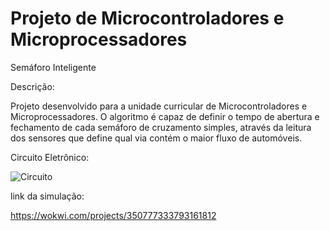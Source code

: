 # Projeto de Microcontroladores e Microprocessadores

Semáforo Inteligente

Descrição: 

Projeto desenvolvido para a unidade curricular de Microcontroladores e Microprocessadores. O algoritmo é capaz de definir o tempo de abertura e fechamento de cada semáforo de cruzamento simples, através da leitura dos sensores que define qual via contém o maior fluxo de automóveis.

Circuito Eletrônico:

![Circuito](https://user-images.githubusercontent.com/116441631/211628587-f3a9e023-8797-45bd-a91d-70c35e65fc37.jpg)

link da simulação:

https://wokwi.com/projects/350777333793161812
